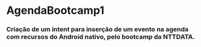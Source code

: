 # AgendaBootcamp1
### Criação de um intent para inserção de um evento na agenda com recursos do Android nativo, pelo bootcamp da NTTDATA.
